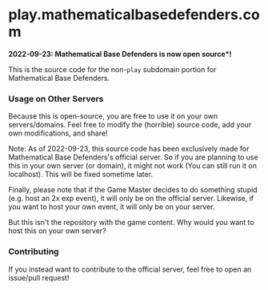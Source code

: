 # play.mathematicalbasedefenders.com

**2022-09-23: Mathematical Base Defenders is now open source\*!**

This is the source code for the non-`play` subdomain portion for Mathematical Base Defenders.

### Usage on Other Servers

Because this is open-source, you are free to use it on your own servers/domains. Feel free to modify the (horrible) source code, add your own modifications, and share!

Note: As of 2022-09-23, this source code has been exclusively made for Mathematical Base Defenders's official server. So if you are planning to use this in your own server (or domain), it might not work (You can still run it on localhost). This will be fixed sometime later.

Finally, please note that if the Game Master decides to do something stupid (e.g. host an 2x exp event), it will only be on the official server. Likewise, if you want to host your own event, it will only be on your server.

But this isn't the repository with the game content. Why would you want to host this on your own server?

### Contributing

If you instead want to contribute to the official server, feel free to open an issue/pull request!
